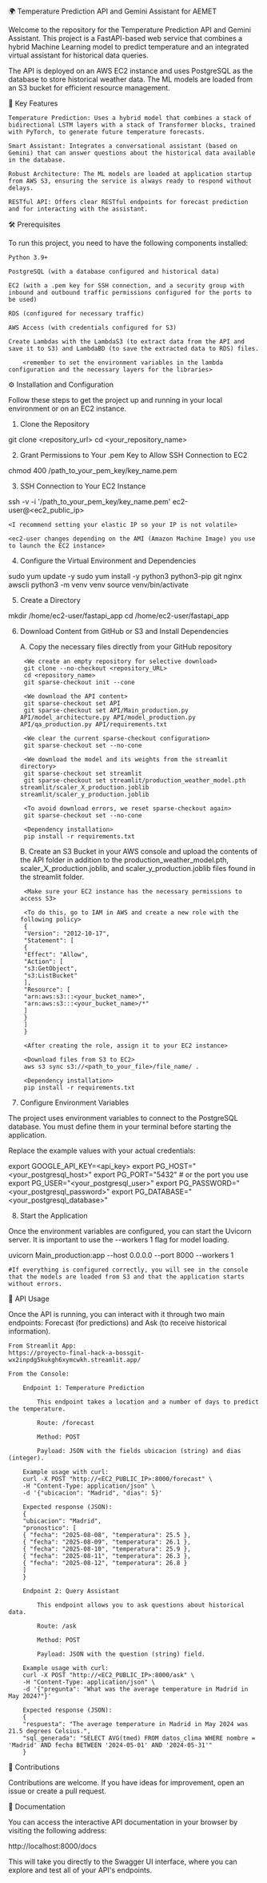 🌍 Temperature Prediction API and Gemini Assistant for AEMET

Welcome to the repository for the Temperature Prediction API and Gemini Assistant. This project is a FastAPI-based web service that combines a hybrid Machine Learning model to predict temperature and an integrated virtual assistant for historical data queries.

The API is deployed on an AWS EC2 instance and uses PostgreSQL as the database to store historical weather data. The ML models are loaded from an S3 bucket for efficient resource management.

🚀 Key Features

    Temperature Prediction: Uses a hybrid model that combines a stack of bidirectional LSTM layers with a stack of Transformer blocks, trained with PyTorch, to generate future temperature forecasts.

    Smart Assistant: Integrates a conversational assistant (based on Gemini) that can answer questions about the historical data available in the database.

    Robust Architecture: The ML models are loaded at application startup from AWS S3, ensuring the service is always ready to respond without delays.

    RESTful API: Offers clear RESTful endpoints for forecast prediction and for interacting with the assistant.

🛠️ Prerequisites

To run this project, you need to have the following components installed:

    Python 3.9+

    PostgreSQL (with a database configured and historical data)

    EC2 (with a .pem key for SSH connection, and a security group with inbound and outbound traffic permissions configured for the ports to be used)

    RDS (configured for necessary traffic)

    AWS Access (with credentials configured for S3)

    Create Lambdas with the LambdaS3 (to extract data from the API and save it to S3) and LambdaBD (to save the extracted data to RDS) files.

        <remember to set the environment variables in the lambda configuration and the necessary layers for the libraries>

⚙️ Installation and Configuration

Follow these steps to get the project up and running in your local environment or on an EC2 instance.

1. Clone the Repository

git clone <repository_url>
cd <your_repository_name>

2. Grant Permissions to Your .pem Key to Allow SSH Connection to EC2

chmod 400 /path_to_your_pem_key/key_name.pem

3. SSH Connection to Your EC2 Instance

ssh -v -i '/path_to_your_pem_key/key_name.pem' ec2-user@<ec2_public_ip>

    <I recommend setting your elastic IP so your IP is not volatile>

    <ec2-user changes depending on the AMI (Amazon Machine Image) you use to launch the EC2 instance>

4. Configure the Virtual Environment and Dependencies

sudo yum update -y
sudo yum install -y python3 python3-pip git nginx awscli
python3 -m venv venv
source venv/bin/activate

5. Create a Directory

mkdir /home/ec2-user/fastapi_app
cd /home/ec2-user/fastapi_app

6. Download Content from GitHub or S3 and Install Dependencies

    A. Copy the necessary files directly from your GitHub repository

        <We create an empty repository for selective download>
        git clone --no-checkout <repository_URL>
        cd <repository_name>
        git sparse-checkout init --cone

        <We download the API content>
        git sparse-checkout set API
        git sparse-checkout set API/Main_production.py API/model_architecture.py API/model_production.py API/qa_production.py API/requirements.txt

        <We clear the current sparse-checkout configuration>
        git sparse-checkout set --no-cone

        <We download the model and its weights from the streamlit directory>
        git sparse-checkout set streamlit
        git sparse-checkout set streamlit/production_weather_model.pth streamlit/scaler_X_production.joblib streamlit/scaler_y_production.joblib

        <To avoid download errors, we reset sparse-checkout again>
        git sparse-checkout set --no-cone

        <Dependency installation>
        pip install -r requirements.txt

    B. Create an S3 Bucket in your AWS console and upload the contents of the API folder in addition to the production_weather_model.pth, scaler_X_production.joblib, and scaler_y_production.joblib files found in the streamlit folder.

        <Make sure your EC2 instance has the necessary permissions to access S3>

        <To do this, go to IAM in AWS and create a new role with the following policy>
        {
        "Version": "2012-10-17",
        "Statement": [
        {
        "Effect": "Allow",
        "Action": [
        "s3:GetObject",
        "s3:ListBucket"
        ],
        "Resource": [
        "arn:aws:s3:::<your_bucket_name>",
        "arn:aws:s3:::<your_bucket_name>/*"
        ]
        }
        ]
        }

        <After creating the role, assign it to your EC2 instance>

        <Download files from S3 to EC2>
        aws s3 sync s3://<path_to_your_file>/file_name/ .

        <Dependency installation>
        pip install -r requirements.txt

7. Configure Environment Variables

The project uses environment variables to connect to the PostgreSQL database. You must define them in your terminal before starting the application.

Replace the example values with your actual credentials:

export GOOGLE_API_KEY=<api_key>
export PG_HOST="<your_postgresql_host>"
export PG_PORT="5432" # or the port you use
export PG_USER="<your_postgresql_user>"
export PG_PASSWORD="<your_postgresql_password>"
export PG_DATABASE="<your_postgresql_database>"

8. Start the Application

Once the environment variables are configured, you can start the Uvicorn server. It is important to use the --workers 1 flag for model loading.

uvicorn Main_production:app --host 0.0.0.0 --port 8000 --workers 1

    #If everything is configured correctly, you will see in the console that the models are loaded from S3 and that the application starts without errors.

🧪 API Usage

Once the API is running, you can interact with it through two main endpoints: Forecast (for predictions) and Ask (to receive historical information).

    From Streamlit App:
    https://proyecto-final-hack-a-bossgit-wx2inpdg5kukgh6xymcwkh.streamlit.app/

    From the Console:

        Endpoint 1: Temperature Prediction

            This endpoint takes a location and a number of days to predict the temperature.

            Route: /forecast

            Method: POST

            Payload: JSON with the fields ubicacion (string) and dias (integer).

        Example usage with curl:
        curl -X POST "http://<EC2_PUBLIC_IP>:8000/forecast" \
        -H "Content-Type: application/json" \
        -d '{"ubicacion": "Madrid", "dias": 5}'

        Expected response (JSON):
        {
        "ubicacion": "Madrid",
        "pronostico": [
        { "fecha": "2025-08-08", "temperatura": 25.5 },
        { "fecha": "2025-08-09", "temperatura": 26.1 },
        { "fecha": "2025-08-10", "temperatura": 25.9 },
        { "fecha": "2025-08-11", "temperatura": 26.3 },
        { "fecha": "2025-08-12", "temperatura": 26.8 }
        ]
        }

        Endpoint 2: Query Assistant

            This endpoint allows you to ask questions about historical data.

            Route: /ask

            Method: POST

            Payload: JSON with the question (string) field.

        Example usage with curl:
        curl -X POST "http://<EC2_PUBLIC_IP>:8000/ask" \
        -H "Content-Type: application/json" \
        -d '{"pregunta": "What was the average temperature in Madrid in May 2024?"}'

        Expected response (JSON):
        {
        "respuesta": "The average temperature in Madrid in May 2024 was 21.5 degrees Celsius.",
        "sql_generada": "SELECT AVG(tmed) FROM datos_clima WHERE nombre = 'Madrid' AND fecha BETWEEN '2024-05-01' AND '2024-05-31'"
        }

🤝 Contributions

Contributions are welcome. If you have ideas for improvement, open an issue or create a pull request.

📖 Documentation

You can access the interactive API documentation in your browser by visiting the following address:

http://localhost:8000/docs

This will take you directly to the Swagger UI interface, where you can explore and test all of your API's endpoints.